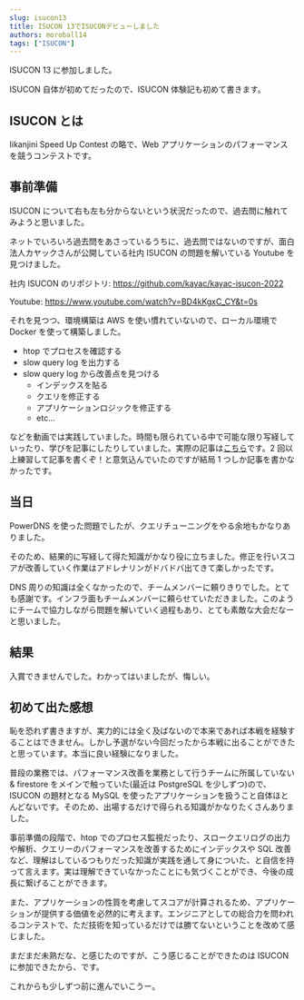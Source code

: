 ```yaml
---
slug: isucon13
title: ISUCON 13でISUCONデビューしました
authors: moroball14
tags: ["ISUCON"]
---
```


ISUCON 13 に参加しました。

ISUCON 自体が初めてだったので、ISUCON 体験記も初めて書きます。

<!--truncate-->

## ISUCON とは

Iikanjini Speed Up Contest の略で、Web アプリケーションのパフォーマンスを競うコンテストです。

## 事前準備

ISUCON について右も左も分からないという状況だったので、過去問に触れてみようと思いました。

ネットでいろいろ過去問をあさっているうちに、過去問ではないのですが、面白法人カヤックさんが公開している社内 ISUCON の問題を解いている Youtube を見つけました。

社内 ISUCON のリポジトリ: https://github.com/kayac/kayac-isucon-2022

Youtube: https://www.youtube.com/watch?v=BD4kKgxC_CY&t=0s

それを見つつ、環境構築は AWS を使い慣れていないので、ローカル環境で Docker を使って構築しました。

- htop でプロセスを確認する
- slow query log を出力する
- slow query log から改善点を見つける
  - インデックスを貼る
  - クエリを修正する
  - アプリケーションロジックを修正する
  - etc...

などを動画では実践していました。時間も限られている中で可能な限り写経していったり、学びを記事にしたりしていました。実際の記事は[こちら](https://moroball14.github.io/moroball14-website/blog/isucon-movie-1)です。2 回以上練習して記事を書くぞ！と意気込んでいたのですが結局 1 つしか記事を書かなかったです。

## 当日

PowerDNS を使った問題でしたが、クエリチューニングをやる余地もかなりありました。

そのため、結果的に写経して得た知識がかなり役に立ちました。修正を行いスコアが改善していく作業はアドレナリンがドバドバ出てきて楽しかったです。

DNS 周りの知識は全くなかったので、チームメンバーに頼りきりでした。とても感謝です。インフラ面もチームメンバーに頼らせていただきました。このようにチームで協力しながら問題を解いていく過程もあり、とても素敵な大会だなーと思いました。

## 結果

入賞できませんでした。わかってはいましたが、悔しい。

## 初めて出た感想

恥を恐れず書きますが、実力的には全く及ばないので本来であれば本戦を経験することはできません。しかし予選がない今回だったから本戦に出ることができたと思っています。本当に良い経験になりました。

普段の業務では、パフォーマンス改善を業務として行うチームに所属していない & firestore をメインで触っていた(最近は PostgreSQL を少しずつ)ので、ISUCON の題材となる MySQL を使ったアプリケーションを扱うこと自体ほとんどないです。そのため、出場するだけで得られる知識がかなりたくさんありました。

事前準備の段階で、htop でのプロセス監視だったり、スロークエリログの出力や解析、クエリーのパフォーマンスを改善するためにインデックスや SQL 改善など、理解はしているつもりだった知識が実践を通して身についた、と自信を持って言えます。実は理解できていなかったことにも気づくことができ、今後の成長に繋げることができます。

また、アプリケーションの性質を考慮してスコアが計算されるため、アプリケーションが提供する価値を必然的に考えます。エンジニアとしての総合力を問われるコンテストで、ただ技術を知っているだけでは勝てないということを改めて感じました。

まだまだ未熟だな、と感じたのですが、こう感じることができたのは ISUCON に参加できたから、です。

これからも少しずつ前に進んでいこうー。
